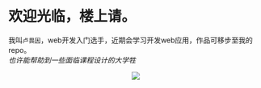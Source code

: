 # 欢迎光临，楼上请。
我叫`卢畏因`，web开发入门选手，近期会学习开发web应用，作品可移步至我的repo。  
*也许能帮助到一些面临课程设计的大学牲*
<p align="center">
  <a href="https://github.com/weiyin-lu" class="rich-diff-level-one">
    <img src="https://readme-stats-server-jackcc.vercel.app/api?username=weiyin-lu&title_color=333&text_color=777" />
  </a>
</p>
